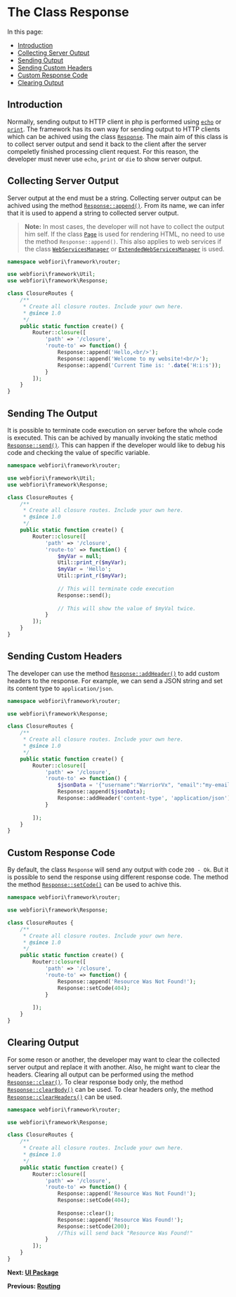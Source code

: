 
# The Class Response

<meta name="" description="">

In this page:

* [Introduction](#introduction)
* [Collecting Server Output](#collecting-server-output)
* [Sending Output](#sending-the-output)
* [Sending Custom Headers](#sending-custom-headers)
* [Custom Response Code](#custom-response-code)
* [Clearing Output](#clearing-output)

## Introduction

Normally, sending output to HTTP client in php is performed using [`echo`](https://www.php.net/manual/en/function.echo.php) or [`print`](https://www.php.net/manual/en/function.print.php). The framework has its own way for sending output to HTTP clients which can be achived using the class [`Response`](https://webfiori.com/docs/webfiori/framework/Response). The main aim of this class is to collect server output and send it back to the client after the server compeletly finished processing client request. For this reason, the developer must never use `echo`, `print` or `die` to show server output.  

## Collecting Server Output

Server output at the end must be a string. Collecting server output can be achived using the method [`Response::append()`](https://webfiori.com/docs/webfiori/entity/Response#append). From its name, we can infer that it is used to append a string to collected server output.

> **Note:** In most cases, the developer will not have to collect the output him self. If the class [`Page`](https://webfiori.com/docs/webfiori/framework/Page) is used for rendering HTML, no need to use the method `Response::append()`. This also applies to web services if the class [`WebServicesManager`](https://webfiori.com/docs/webfiori/restEasy/WebServicesManager) or [`ExtendedWebServicesManager`](https://webfiori.com/docs/webfiori/framework/ExtendedWebServicesManager) is used.

``` php
namespace webfiori\framework\router;

use webfiori\framework\Util;
use webfiori\framework\Response;

class ClosureRoutes {
    /**
     * Create all closure routes. Include your own here.
     * @since 1.0
     */
    public static function create() {
        Router::closure([
            'path' => '/closure',
            'route-to' => function() {
                Response::append('Hello,<br/>');
                Response::append('Welcome to my website!<br/>');
                Response::append('Current Time is: '.date('H:i:s'));
            }
        ]);
    }
}
```

## Sending The Output

It is possible to terminate code execution on server before the whole code is executed. This can be achived by manually invoking the static method [`Response::send()`](https://webfiori.com/docs/webfiori/framework/Response#send). This can happen if the developer would like to debug his code and checking the value of specific variable.

``` php
namespace webfiori\framework\router;

use webfiori\framework\Util;
use webfiori\framework\Response;

class ClosureRoutes {
    /**
     * Create all closure routes. Include your own here.
     * @since 1.0
     */
    public static function create() {
        Router::closure([
            'path' => '/closure',
            'route-to' => function() {
                $myVar = null;
                Util::print_r($myVar);
                $myVar = 'Hello';
                Util::print_r($myVar);
                
                // This will terminate code execution
                Response::send();
                
                // This will show the value of $myVal twice.
            }
        ]);
    }
}
```

## Sending Custom Headers

The developer can use the method [`Response::addHeader()`](https://webfiori.com/docs/webfiori/framework/Response#addHeader) to add custom headers to the response. For example, we can send a JSON string and set its content type to `application/json`.

``` php
namespace webfiori\framework\router;

use webfiori\framework\Response;

class ClosureRoutes {
    /**
     * Create all closure routes. Include your own here.
     * @since 1.0
     */
    public static function create() {
        Router::closure([
            'path' => '/closure',
            'route-to' => function() {
                $jsonData = '{"username":"WarriorVx", "email":"my-email@example.com", "age":33}';
                Response::append($jsonData);
                Response::addHeader('content-type', 'application/json');
            }
            
        ]);
    }
}
```

## Custom Response Code

By default, the class `Response` will send any output with code `200 - Ok`. But it is possible to send the response using different response code. The method the method [`Response::setCode()`](https://webfiori.com/docs/webfiori/framework/Response#setCode) can be used to achive this.

``` php
namespace webfiori\framework\router;

use webfiori\framework\Response;

class ClosureRoutes {
    /**
     * Create all closure routes. Include your own here.
     * @since 1.0
     */
    public static function create() {
        Router::closure([
            'path' => '/closure',
            'route-to' => function() {
                Response::append('Resource Was Not Found!');
                Response::setCode(404);
            }
            
        ]);
    }
}
```

## Clearing Output

For some reson or another, the developer may want to clear the collected server output and replace it with another. Also, he might want to clear the headers. Clearing all output can be performed using the method [`Response::clear()`](https://webfiori.com/docs/webfiori/framework/Response#clear). To clear response body only, the method [`Response::clearBody()`](https://webfiori.com/docs/webfiori/framework/Response#clearBody) can be used. To clear headers only, the method [`Response::clearHeaders()`](https://webfiori.com/docs/webfiori/framework/Response#clearHeaders) can be used.

``` php
namespace webfiori\framework\router;

use webfiori\framework\Response;

class ClosureRoutes {
    /**
     * Create all closure routes. Include your own here.
     * @since 1.0
     */
    public static function create() {
        Router::closure([
            'path' => '/closure',
            'route-to' => function() {
                Response::append('Resource Was Not Found!');
                Response::setCode(404);
                
                Response::clear();
                Response::append('Resource Was Found!');
                Response::setCode(200);
                //This will send back "Resource Was Found!"
            }
        ]);
    }
}
```

**Next: [UI Package](learn/ui-package)**

**Previous: [Routing](learn/routing)**
